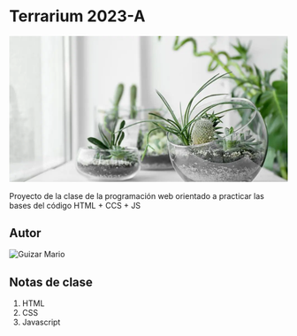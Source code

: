 # Terrarium 2023-A
![Terrarium Image](./images/beneficios-terrario.jpg)

Proyecto de la clase de la programación web orientado 
a practicar las bases del código HTML + CCS + JS

## Autor

<img
  src="https://encrypted-tbn0.gstatic.com/images?q=tbn:ANd9GcR93KlH1ywv51_GCHitnlAo0RsardX_D55IYw&usqp=CAU"
  alt = "Guizar Mario"
  width= "300"/>

## Notas de clase 
1. HTML
2. CSS
3. Javascript